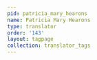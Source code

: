 ```yaml
---
pid: patricia_mary_hearons
name: Patricia Mary Hearons
type: translator
order: '143'
layout: tagpage
collection: translator_tags
---
```

